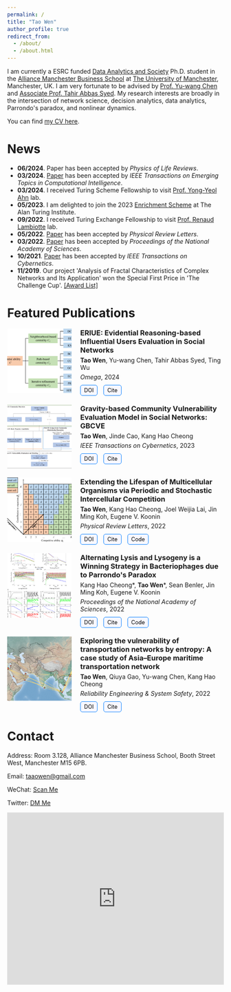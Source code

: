```yaml
---
permalink: /
title: "Tao Wen"
author_profile: true
redirect_from: 
  - /about/
  - /about.html
---
```



I am currently a ESRC funded [Data Analytics and Society](https://datacdt.org/) Ph.D. student in the [Alliance Manchester Business School](https://www.alliancembs.manchester.ac.uk/) at [The University of Manchester](https://www.manchester.ac.uk/), Manchester, UK. I am very fortunate to be advised by [Prof. Yu-wang Chen](https://www.research.manchester.ac.uk/portal/yu-wang.chen.html) and [Associate Prof. Tahir Abbas Syed](https://www.research.manchester.ac.uk/portal/tahirabbas.syed.html). My research interests are broadly in the intersection of network science, decision analytics, data analytics, Parrondo's paradox, and nonlinear dynamics.

You can find [my CV here](../assets/CV_TaoWEN.pdf).


News
======

- **06/2024**. Paper has been accepted by *Physics of Life Reviews*.
- **03/2024**. [Paper](https://ieeexplore.ieee.org/abstract/document/10473174) has been accepted by *IEEE Transactions on Emerging Topics in Computational Intelligence*.
- **03/2024**. I received Turing Scheme Fellowship to visit [Prof. Yong-Yeol Ahn](https://yongyeol.com/) lab.
- **05/2023**. I am delighted to join the 2023 [Enrichment Scheme](https://www.turing.ac.uk/work-turing/studentships/enrichment) at The Alan Turing Institute.
- **09/2022**. I received Turing Exchange Fellowship to visit [Prof. Renaud Lambiotte](https://www.maths.ox.ac.uk/people/renaud.lambiotte) lab.
- **05/2022**. [Paper](https://journals.aps.org/prl/abstract/10.1103/PhysRevLett.128.218101) has been accepted by *Physical Review Letters*.
- **03/2022**. [Paper](https://www.pnas.org/doi/abs/10.1073/pnas.2115145119) has been accepted by *Proceedings of the National Academy of Sciences*.
- **10/2021**. [Paper](https://ieeexplore.ieee.org/document/9619865) has been accepted by *IEEE Transactions on Cybernetics*.
- **11/2019**. Our project 'Analysis of Fractal Characteristics of Complex Networks and Its Application' won the Special First Price in 'The Challenge Cup'. [\[Award List\]](https://www.tiaozhanbei.net/article/15729/)


Featured Publications
======
<div style="display: flex; align-items: flex-start; margin-bottom: 20px;">
  <div style="flex-shrink: 0; width: 150px; height: 150px; overflow: hidden; margin-right: 20px;">
    <img src="/images/ERIUE.png" alt="Article Image" style="width: 100%; height: 100%; object-fit: cover;">
  </div>
  <div style="flex-grow: 1;">
    <h3 style="margin: 0;">ERIUE: Evidential Reasoning-based Influential Users Evaluation in Social Networks</h3>
    <p style="margin: 5px 0;"><b>Tao Wen</b>, Yu-wang Chen, Tahir Abbas Syed, Ting Wu</p>
    <p style="margin: 5px 0;"><i>Omega</i>, 2024</p>
    <div style="margin-top: 10px;">
      <a href="https://doi.org/10.1016/j.omega.2023.102945" target="_blank" style="display: inline-block; padding: 4px 8px; margin-right: 10px; border: 1px solid #007bff; border-radius: 5px; background-color: #F8F8FF; color: black; text-decoration: none; font-size: 0.9em;">DOI</a>
      <a href="https://scholar.googleusercontent.com/scholar.bib?q=info:TCKWBpNYVaoJ:scholar.google.com/&output=citation&scisdr=ClEyMQQIEI6Hrwk32EA:AFWwaeYAAAAAZqAxwEDBuBD5SF5g8rByRxCewbU&scisig=AFWwaeYAAAAAZqAxwGfW1zjJyD_udaKIALHOG3w&scisf=4&ct=citation&cd=-1&hl=en" target="_blank" style="display: inline-block; padding: 4px 8px; margin-right: 10px; border: 1px solid #007bff; border-radius: 5px; background-color: #F8F8FF; color: black; text-decoration: none; font-size: 0.9em;">Cite</a>
    </div>
  </div>
</div>

<div style="display: flex; align-items: flex-start; margin-bottom: 20px;">
  <div style="flex-shrink: 0; width: 150px; height: 150px; overflow: hidden; margin-right: 20px;">
    <img src="/images/GBCVE.png" alt="Article Image" style="width: 100%; height: 100%; object-fit: cover;">
  </div>
  <div style="flex-grow: 1;">
    <h3 style="margin: 0;">Gravity-based Community Vulnerability Evaluation Model in Social Networks: GBCVE</h3>
    <p style="margin: 5px 0;"><b>Tao Wen</b>, Jinde Cao, Kang Hao Cheong</p>
    <p style="margin: 5px 0;"><i>IEEE Transactions on Cybernetics</i>, 2023</p>
    <div style="margin-top: 10px;">
      <a href="https://doi.org/10.1109/TCYB.2021.3123081" target="_blank" style="display: inline-block; padding: 4px 8px; margin-right: 10px; border: 1px solid #007bff; border-radius: 5px; background-color: #F8F8FF; color: black; text-decoration: none; font-size: 0.9em;">DOI</a>
      <a href="https://scholar.googleusercontent.com/scholar.bib?q=info:gnhq70P2rRIJ:scholar.google.com/&output=citation&scisdr=ClEyMQQIEI6Hrwk3a2s:AFWwaeYAAAAAZqAxc2sDWeYcXy_MptRU9NgkSt4&scisig=AFWwaeYAAAAAZqAxc-309Wec4oRWFsIVLSNkusA&scisf=4&ct=citation&cd=-1&hl=en" target="_blank" style="display: inline-block; padding: 4px 8px; margin-right: 10px; border: 1px solid #007bff; border-radius: 5px; background-color: #F8F8FF; color: black; text-decoration: none; font-size: 0.9em;">Cite</a>
    </div>
  </div>
</div>

<div style="display: flex; align-items: flex-start; margin-bottom: 20px;">
  <div style="flex-shrink: 0; width: 150px; height: 150px; overflow: hidden; margin-right: 20px;">
    <img src="/images/Extending.png" alt="Article Image" style="width: 100%; height: 100%; object-fit: cover;">
  </div>
  <div style="flex-grow: 1;">
    <h3 style="margin: 0;">Extending the Lifespan of Multicellular Organisms via Periodic and Stochastic Intercellular Competition</h3>
    <p style="margin: 5px 0;"><b>Tao Wen</b>, Kang Hao Cheong, Joel Weijia Lai, Jin Ming Koh, Eugene V. Koonin</p>
    <p style="margin: 5px 0;"><i>Physical Review Letters</i>, 2022</p>
    <div style="margin-top: 10px;">
      <a href="https://doi.org/10.1103/PhysRevLett.128.218101" target="_blank" style="display: inline-block; padding: 4px 8px; margin-right: 10px; border: 1px solid #007bff; border-radius: 5px; background-color: #F8F8FF; color: black; text-decoration: none; font-size: 0.9em;">DOI</a>
      <a href="https://scholar.googleusercontent.com/scholar.bib?q=info:HPYlUqAWflEJ:scholar.google.com/&output=citation&scisdr=ClEyMQQIEI6HrwkqwEk:AFWwaeYAAAAAZqAs2EmeZPyWJnHtzOqgqdIQ_ms&scisig=AFWwaeYAAAAAZqAs2Gg_YbrBlH-oTmHk-gsxnsw&scisf=4&ct=citation&cd=-1&hl=en" target="_blank" style="display: inline-block; padding: 4px 8px; margin-right: 10px; border: 1px solid #007bff; border-radius: 5px; background-color: #F8F8FF; color: black; text-decoration: none; font-size: 0.9em;">Cite</a>
      <a href="https://osf.io/z5c8k/?view_only=d2864977225147049f5bea6539f89dbd" target="_blank" style="display: inline-block; padding: 4px 8px; margin-right: 10px; border: 1px solid #007bff; border-radius: 5px; background-color: #F8F8FF; color: black; text-decoration: none; font-size: 0.9em;">Code</a>
    </div>
  </div>
</div>

<div style="display: flex; align-items: flex-start; margin-bottom: 20px;">
  <div style="flex-shrink: 0; width: 150px; height: 150px; overflow: hidden; margin-right: 20px;">
    <img src="/images/Lysis.png" alt="Article Image" style="width: 100%; height: 100%; object-fit: cover;">
  </div>
  <div style="flex-grow: 1;">
    <h3 style="margin: 0;">Alternating Lysis and Lysogeny is a Winning Strategy in Bacteriophages due to Parrondo's Paradox</h3>
    <p style="margin: 5px 0;">Kang Hao Cheong*, <b>Tao Wen</b>*, Sean Benler, Jin Ming Koh, Eugene V. Koonin</p>
    <p style="margin: 5px 0;"><i>Proceedings of the National Academy of Sciences</i>, 2022</p>
    <div style="margin-top: 10px;">
      <a href="https://doi.org/10.1073/pnas.2115145119" target="_blank" style="display: inline-block; padding: 4px 8px; margin-right: 10px; border: 1px solid #007bff; border-radius: 5px; background-color: #F8F8FF; color: black; text-decoration: none; font-size: 0.9em;">DOI</a>
      <a href="https://scholar.googleusercontent.com/scholar.bib?q=info:srVvoNpszdsJ:scholar.google.com/&output=citation&scisdr=ClEyMQQIEI6Hrwk2oR0:AFWwaeYAAAAAZqAwuR2vfbCiUo7j9FEKKLYWopE&scisig=AFWwaeYAAAAAZqAwuX8h2YCyGfR78oJ_QjcnkIw&scisf=4&ct=citation&cd=-1&hl=en" target="_blank" style="display: inline-block; padding: 4px 8px; margin-right: 10px; border: 1px solid #007bff; border-radius: 5px; background-color: #F8F8FF; color: black; text-decoration: none; font-size: 0.9em;">Cite</a>
      <a href="https://osf.io/vth96/?view_only=c61c0a312ef04624acbeb41d071e70df" target="_blank" style="display: inline-block; padding: 4px 8px; margin-right: 10px; border: 1px solid #007bff; border-radius: 5px; background-color: #F8F8FF; color: black; text-decoration: none; font-size: 0.9em;">Code</a>
    </div>
  </div>
</div>

<div style="display: flex; align-items: flex-start; margin-bottom: 20px;">
  <div style="flex-shrink: 0; width: 150px; height: 150px; overflow: hidden; margin-right: 20px;">
    <img src="/images/Maritime.png" alt="Article Image" style="width: 100%; height: 100%; object-fit: cover;">
  </div>
  <div style="flex-grow: 1;">
    <h3 style="margin: 0;">Exploring the vulnerability of transportation networks by entropy: A case study of Asia–Europe maritime transportation network</h3>
    <p style="margin: 5px 0;"><b>Tao Wen</b>, Qiuya Gao, Yu-wang Chen, Kang Hao Cheong</p>
    <p style="margin: 5px 0;"><i>Reliability Engineering & System Safety</i>, 2022</p>
    <div style="margin-top: 10px;">
      <a href="https://doi.org/10.1016/j.ress.2022.108578" target="_blank" style="display: inline-block; padding: 4px 8px; margin-right: 10px; border: 1px solid #007bff; border-radius: 5px; background-color: #F8F8FF; color: black; text-decoration: none; font-size: 0.9em;">DOI</a>
      <a href="https://scholar.googleusercontent.com/scholar.bib?q=info:rcyHEdo2WWEJ:scholar.google.com/&output=citation&scisdr=ClEyMQQIEI6Hrwk3J5Q:AFWwaeYAAAAAZqAxP5R4tygGwDc_CF8sdYFpXak&scisig=AFWwaeYAAAAAZqAxP5VFtRU6tsWbvJmVTbHTufM&scisf=4&ct=citation&cd=-1&hl=en" target="_blank" style="display: inline-block; padding: 4px 8px; margin-right: 10px; border: 1px solid #007bff; border-radius: 5px; background-color: #F8F8FF; color: black; text-decoration: none; font-size: 0.9em;">Cite</a>
    </div>
  </div>
</div>


Contact
======

Address: Room 3.128, Alliance Manchester Business School, Booth Street West, Manchester M15 6PB.

Email: [taaowen@gmail.com](mailto:taaowen@gmail.com)

WeChat: [Scan Me](/assets/TaoWeChat.png)

Twitter: [DM Me](https://x.com/TaoWen41247154)

<div style="width: 100%; height: 400px;">
  <iframe 
    src="https://www.google.com/maps/embed?pb=!1m18!1m12!1m3!1d2375.0599783424846!2d-2.23949742233841!3d53.4673881656587!2m3!1f0!2f0!3f0!3m2!1i1024!2i768!4f13.1!3m3!1m2!1s0x487bb1ed5c9e3e1f%3A0xf49d1dba93bac80b!2sAlliance%20Manchester%20Business%20School!5e0!3m2!1sen!2suk!4v1721769496681!5m2!1sen!2suk" 
    width="100%" 
    height="100%" 
    frameborder="0" 
    style="border:0;" 
    allowfullscreen="" 
    aria-hidden="false" 
    tabindex="0">
  </iframe>
</div>
